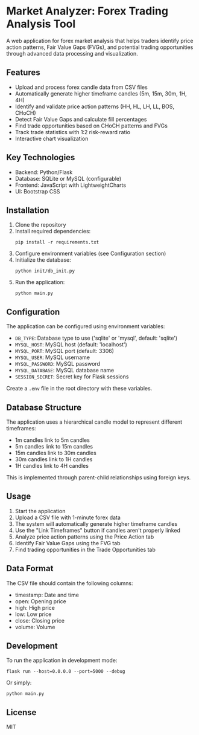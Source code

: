 # Market Analyzer: Forex Trading Analysis Tool

A web application for forex market analysis that helps traders identify price action patterns, Fair Value Gaps (FVGs), and potential trading opportunities through advanced data processing and visualization.

## Features

- Upload and process forex candle data from CSV files
- Automatically generate higher timeframe candles (5m, 15m, 30m, 1H, 4H)
- Identify and validate price action patterns (HH, HL, LH, LL, BOS, CHoCH)
- Detect Fair Value Gaps and calculate fill percentages
- Find trade opportunities based on CHoCH patterns and FVGs
- Track trade statistics with 1:2 risk-reward ratio
- Interactive chart visualization

## Key Technologies

- Backend: Python/Flask
- Database: SQLite or MySQL (configurable)
- Frontend: JavaScript with LightweightCharts
- UI: Bootstrap CSS

## Installation

1. Clone the repository
2. Install required dependencies:
   ```
   pip install -r requirements.txt
   ```
3. Configure environment variables (see Configuration section)
4. Initialize the database:
   ```
   python init/db_init.py
   ```
5. Run the application:
   ```
   python main.py
   ```

## Configuration

The application can be configured using environment variables:

- `DB_TYPE`: Database type to use ('sqlite' or 'mysql', default: 'sqlite')
- `MYSQL_HOST`: MySQL host (default: 'localhost')
- `MYSQL_PORT`: MySQL port (default: 3306)
- `MYSQL_USER`: MySQL username
- `MYSQL_PASSWORD`: MySQL password
- `MYSQL_DATABASE`: MySQL database name
- `SESSION_SECRET`: Secret key for Flask sessions

Create a `.env` file in the root directory with these variables.

## Database Structure

The application uses a hierarchical candle model to represent different timeframes:
- 1m candles link to 5m candles
- 5m candles link to 15m candles
- 15m candles link to 30m candles
- 30m candles link to 1H candles
- 1H candles link to 4H candles

This is implemented through parent-child relationships using foreign keys.

## Usage

1. Start the application
2. Upload a CSV file with 1-minute forex data
3. The system will automatically generate higher timeframe candles
4. Use the "Link Timeframes" button if candles aren't properly linked
5. Analyze price action patterns using the Price Action tab
6. Identify Fair Value Gaps using the FVG tab
7. Find trading opportunities in the Trade Opportunities tab

## Data Format

The CSV file should contain the following columns:
- timestamp: Date and time
- open: Opening price
- high: High price
- low: Low price
- close: Closing price
- volume: Volume

## Development

To run the application in development mode:
```
flask run --host=0.0.0.0 --port=5000 --debug
```

Or simply:
```
python main.py
```

## License

MIT